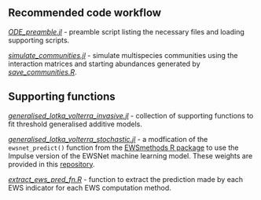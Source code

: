 ## Recommended code workflow

[*ODE_preamble.jl*](ODE_preamble.jl) - preamble script listing the necessary files and loading supporting scripts.

[*simulate_communities.jl*](simulate_communities.jl) - simulate multispecies communities using the interaction matrices and starting abundances generated by [*save_communities.R*](https://github.com/duncanobrien/lpi-multivariate-res/tree/main/Code/R/save_communities.R).

## Supporting functions
[*generalised_lotka_volterra_invasive.jl*](generalised_lotka_volterra_invasive.jl) - collection of supporting functions to fit threshold generalised additive models.

[*generalised_lotka_volterra_stochastic.jl*](generalised_lotka_volterra_stochastic.jl) - a modfication of the `ewsnet_predict()` function from the [EWSmethods R package](https://www.authorea.com/doi/full/10.22541/au.166801190.00303336) to use the Impulse version of the EWSNet machine learning model. These weights are provided in this [repository](https://github.com/duncanobrien/ews-assessments/tree/main/python/weights/Pretrained).

[*extract_ews_pred_fn.R*](extract_ews_pred_fn.R) - function to extract the prediction made by each EWS indicator for each EWS computation method.
